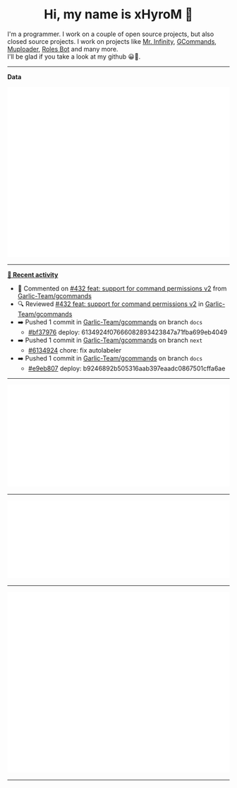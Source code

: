 <p align="center">
    <!-- <img src="https://avatars.githubusercontent.com/u/56601352" width="192" alt="hyro's pfp" /> -->
    <h1 align="center">Hi, my name is xHyroM 👋</h1>
</p>

I'm a programmer. I work on a couple of open source projects, but also closed source projects. I work on projects like [Mr. Infinity](https://discord.com/oauth2/authorize?client_id=720321585625694239&scope=bot%20applications.commands&permissions=8&redirect_uri=https://blobs.gq/imanager&prompt=consent&response_type=code), [GCommands](https://github.com/Garlic-Team/GCommands), [Muploader](https://github.com/xHyroM/Muploder), [Roles Bot](https://github.com/xHyroM/roles-bot) and many more.  
I'll be glad if you take a look at my github 😀👀.

___
**Data**

<img src="https://github.com/xHyroM/xHyroM/blob/master/.cache/base.svg">

___

**[📰 Recent activity](https://github.com/xHyroM)**
* 💬 Commented on [#432 feat: support for command permissions v2](https://github.com/Garlic-Team/gcommands/pull/432) from [Garlic-Team/gcommands](https://github.com/Garlic-Team/gcommands)
* 🔍 Reviewed [#432 feat: support for command permissions v2](https://github.com/Garlic-Team/gcommands/pull/432) in [Garlic-Team/gcommands](https://github.com/Garlic-Team/gcommands)
* ➡️ Pushed 1 commit in [Garlic-Team/gcommands](https://github.com/Garlic-Team/gcommands) on branch `docs`
  * [#bf37976](https://github.com/Garlic-Team/gcommands/commit/bf37976) deploy: 6134924f07666082893423847a71fba699eb4049
* ➡️ Pushed 1 commit in [Garlic-Team/gcommands](https://github.com/Garlic-Team/gcommands) on branch `next`
  * [#6134924](https://github.com/Garlic-Team/gcommands/commit/6134924) chore: fix autolabeler
* ➡️ Pushed 1 commit in [Garlic-Team/gcommands](https://github.com/Garlic-Team/gcommands) on branch `docs`
  * [#e9eb807](https://github.com/Garlic-Team/gcommands/commit/e9eb807) deploy: b9246892b505316aab397eaadc0867501cffa6ae


___

<img src="https://github.com/xHyroM/xHyroM/blob/master/.cache/isocalendar.svg">

___

<img src="https://github.com/xHyroM/xHyroM/blob/master/.cache/languages.svg">

___

<img src="https://github.com/xHyroM/xHyroM/blob/master/.cache/achievements.svg">

___
